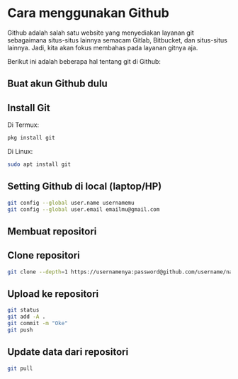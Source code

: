 # Cara menggunakan Github

Github adalah salah satu website yang menyediakan layanan git sebagaimana situs-situs lainnya semacam Gitlab, Bitbucket, dan situs-situs lainnya. Jadi, kita akan fokus membahas pada layanan gitnya aja.

Berikut ini adalah beberapa hal tentang git di Github:

## Buat akun Github dulu

## Install Git 

Di Termux:

```bash
pkg install git 
```

Di Linux:

```bash 
sudo apt install git 
```

## Setting Github di local (laptop/HP)

```bash
git config --global user.name usernamemu
git config --global user.email emailmu@gmail.com
```

## Membuat repositori

## Clone repositori

```bash
git clone --depth=1 https://usernamenya:password@github.com/username/nama-repositori
```

## Upload ke repositori

```bash
git status
git add -A .
git commit -m "Oke"
git push 
```

## Update data dari repositori

```bash
git pull 
```